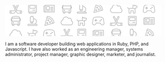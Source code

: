 ![header image](header-image.svg)

I am a software developer building web applications in Ruby, PHP, and Javascript. I have also worked as an engineering manager, systems administrator, project manager, graphic designer, marketer, and journalist.